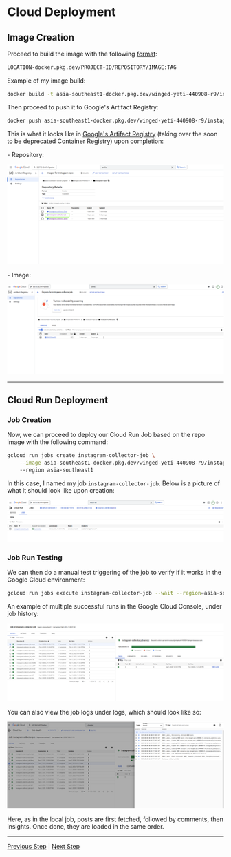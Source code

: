 # Cloud Deployment

## Image Creation

Proceed to build the image with the following [format](https://cloud.google.com/artifact-registry/docs/docker/pushing-and-pulling):

```bash
LOCATION-docker.pkg.dev/PROJECT-ID/REPOSITORY/IMAGE:TAG
```

Example of my image build:

```bash
docker build -t asia-southeast1-docker.pkg.dev/winged-yeti-440908-r9/instagram-repo/instagram-collector-job:v1 .
```

Then proceed to push it to Google's Artifact Registry:

```bash
docker push asia-southeast1-docker.pkg.dev/winged-yeti-440908-r9/instagram-repo/instagram-collector-job:v1
```
This is what it looks like in [Google's Artifact Registry](https://cloud.google.com/artifact-registry/docs/overview) (taking over the soon to be deprecated Container Registry) upon completion:

\- Repository:

![cloud-repo](/docs/images/cloud-repo.png)

\- Image:

![cloud-image](/docs/images/cloud-image.png)

***

## Cloud Run Deployment

### Job Creation

Now, we can proceed to deploy our Cloud Run Job based on the repo image with the following command:

```bash
gcloud run jobs create instagram-collector-job \
    --image asia-southeast1-docker.pkg.dev/winged-yeti-440908-r9/instagram-repo/instagram-collector-job:v1 ` \
    --region asia-southeast1
```
In this case, I named my job `instagram-collector-job`. Below is a picture of what it should look like upon creation:

![cloud-run-job-overview](/docs/images/cloud-run-job-overview.png)

### Job Run Testing

We can then do a manual test triggering of the job to verify if it works in the Google Cloud environment:

```bash
gcloud run jobs execute instagram-collector-job --wait --region=asia-southeast1
```

An example of multiple successful runs in the Google Cloud Console, under job history:

![cloud-run-job-hist](/docs/images/cloud-run-job-hist.png)

You can also view the job logs under logs, which should look like so:

![cloud-run-job-logs](/docs/images/cloud-run-job-logs.png)


Here, as in the local job, posts are first fetched, followed by comments, then insights. Once done, they are loaded in the same order.

***

[Previous Step](/docs/local-deploy-gcloudcli.md) | [Next Step](/docs/airflow-integration.md)



